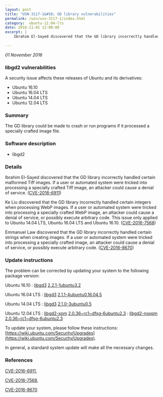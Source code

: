 ```yaml
---
layout: post
title: "USN-3117-1&#58; GD library vulnerabilities"
permalink: /usn/usn-3117-1/index.html
category:  ubuntu-12.04-lts
date: 2016-11-01 12:00:00
excerpt: |
    Ibrahim El-Sayed discovered that the GD library incorrectly handled certain malformed Tiff images. If a user or automated system were tricked into processing a specially crafted Tiff image, an attacker could cause a denial of service. ([CVE-2016-6911](http://people.ubuntu.com/~ubuntu-security/cve/CVE-2016-6911))
    
--- 
```

 
 

*01 November 2016*

### libgd2 vulnerabilities

A security issue affects these releases of Ubuntu and its derivatives:

* Ubuntu 16.10
* Ubuntu 16.04 LTS
* Ubuntu 14.04 LTS
* Ubuntu 12.04 LTS

### Summary

The GD library could be made to crash or run programs if it processed a specially crafted image file.

### Software description

* libgd2 

### Details

Ibrahim El-Sayed discovered that the GD library incorrectly handled certain malformed Tiff images. If a user or automated system were tricked into processing a specially crafted Tiff image, an attacker could cause a denial of service. ([CVE-2016-6911](http://people.ubuntu.com/~ubuntu-security/cve/CVE-2016-6911))

Ke Liu discovered that the GD library incorrectly handled certain integers when processing WebP images. If a user or automated system were tricked into processing a specially crafted WebP image, an attacker could cause a denial of service, or possibly execute arbitrary code. This issue only applied to Ubuntu 14.04 LTS, Ubuntu 16.04 LTS and Ubuntu 16.10. ([CVE-2016-7568](http://people.ubuntu.com/~ubuntu-security/cve/CVE-2016-7568))

Emmanuel Law discovered that the GD library incorrectly handled certain strings when creating images. If a user or automated system were tricked into processing a specially crafted image, an attacker could cause a denial of service, or possibly execute arbitrary code. ([CVE-2016-8670](http://people.ubuntu.com/~ubuntu-security/cve/CVE-2016-8670)) 

### Update instructions

The problem can be corrected by updating your system to the following package version:

Ubuntu 16.10
 : [libgd3](https://launchpad.net/ubuntu/+source/libgd2) <span> [2.2.1-1ubuntu3.2](https://launchpad.net/ubuntu/+source/libgd2/2.2.1-1ubuntu3.2) </span> 

Ubuntu 16.04 LTS
 : [libgd3](https://launchpad.net/ubuntu/+source/libgd2) <span> [2.1.1-4ubuntu0.16.04.5](https://launchpad.net/ubuntu/+source/libgd2/2.1.1-4ubuntu0.16.04.5) </span> 

Ubuntu 14.04 LTS
 : [libgd3](https://launchpad.net/ubuntu/+source/libgd2) <span> [2.1.0-3ubuntu0.5](https://launchpad.net/ubuntu/+source/libgd2/2.1.0-3ubuntu0.5) </span> 

Ubuntu 12.04 LTS
 : [libgd2-xpm](https://launchpad.net/ubuntu/+source/libgd2) <span> [2.0.36~rc1~dfsg-6ubuntu2.3](https://launchpad.net/ubuntu/+source/libgd2/2.0.36~rc1~dfsg-6ubuntu2.3) </span> 
 : [libgd2-noxpm](https://launchpad.net/ubuntu/+source/libgd2) <span> [2.0.36~rc1~dfsg-6ubuntu2.3](https://launchpad.net/ubuntu/+source/libgd2/2.0.36~rc1~dfsg-6ubuntu2.3) </span> 

To update your system, please follow these instructions: [https://wiki.ubuntu.com/Security/Upgrades](https://wiki.ubuntu.com/Security/Upgrades).

In general, a standard system update will make all the necessary changes. 

### References

 
 [CVE-2016-6911](http://people.ubuntu.com/~ubuntu-security/cve/CVE-2016-6911), 

 [CVE-2016-7568](http://people.ubuntu.com/~ubuntu-security/cve/CVE-2016-7568), 

 [CVE-2016-8670](http://people.ubuntu.com/~ubuntu-security/cve/CVE-2016-8670)
 

